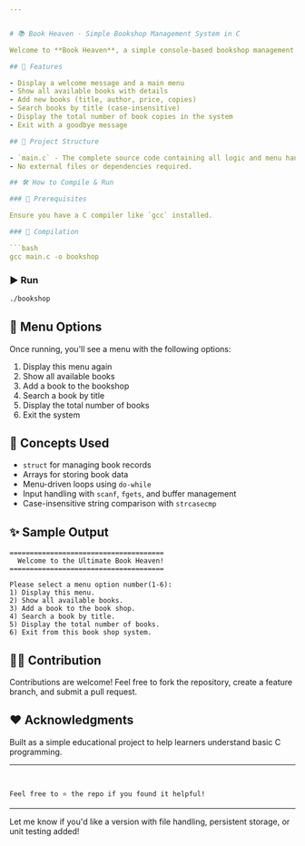 ```yaml
---


# 📚 Book Heaven - Simple Bookshop Management System in C

Welcome to **Book Heaven**, a simple console-based bookshop management system written in C. This project is ideal for beginners learning file structures, structs, user input handling, and menu-driven programs in C.

## 🚀 Features

- Display a welcome message and a main menu
- Show all available books with details
- Add new books (title, author, price, copies)
- Search books by title (case-insensitive)
- Display the total number of book copies in the system
- Exit with a goodbye message

## 📂 Project Structure

- `main.c` - The complete source code containing all logic and menu handling.
- No external files or dependencies required.

## 🛠️ How to Compile & Run

### 📌 Prerequisites

Ensure you have a C compiler like `gcc` installed.

### 🔧 Compilation

```bash
gcc main.c -o bookshop
````

### ▶️ Run

```bash
./bookshop
```

## 🧾 Menu Options

Once running, you'll see a menu with the following options:

1. Display this menu again
2. Show all available books
3. Add a book to the bookshop
4. Search a book by title
5. Display the total number of books
6. Exit the system

## 🧠 Concepts Used

* `struct` for managing book records
* Arrays for storing book data
* Menu-driven loops using `do-while`
* Input handling with `scanf`, `fgets`, and buffer management
* Case-insensitive string comparison with `strcasecmp`

## ✨ Sample Output

```text
======================================
  Welcome to the Ultimate Book Heaven!
======================================

Please select a menu option number(1-6):
1) Display this menu.
2) Show all available books.
3) Add a book to the book shop.
4) Search a book by title.
5) Display the total number of books.
6) Exit from this book shop system.
```

## 🧑‍💻 Contribution

Contributions are welcome! Feel free to fork the repository, create a feature branch, and submit a pull request.


## ❤️ Acknowledgments

Built as a simple educational project to help learners understand basic C programming.

---
```


Feel free to ⭐ the repo if you found it helpful!

```

---

Let me know if you'd like a version with file handling, persistent storage, or unit testing added!
```
